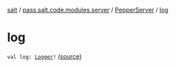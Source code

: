 [salt](../../index.md) / [pass.salt.code.modules.server](../index.md) / [PepperServer](index.md) / [log](./log.md)

# log

`val log: `[`Logger`](https://docs.oracle.com/javase/6/docs/api/java/util/logging/Logger.html)`!` [(source)](https://github.com/kurbaniec-tgm/salt/tree/master/code/modules/server/PepperServer.kt#L22)